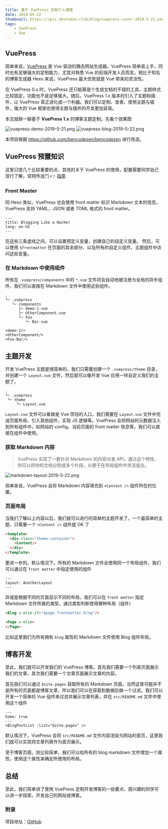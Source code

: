 ```yaml
---
title: 基于 VuePress 定制个人博客
date: 2019-05-22
thumbnail: https://xpic.devtoken.club/blog/vuepress-cover-2019-5-21.png
tags:
    - VuePress
    - Vue
---
```


## VuePress

简单来说，[VuePress](https://vuepress.vuejs.org/) 是 Vue 驱动的静态网站生成器。VuePress 简单易上手，同时也有足够强大的定制能力，尤其对熟悉 Vue 的前端开发人员而言。相比于知名的博客生成器 Hexo 来说，VuePress 最大优势就是 Vue 带来的灵活性。

<!-- more -->

在 VuePress 0.x 时，VuePress 还只能算是个生成文档的不错的工具，主题样式比较固定，功能也不是足够强大。随后，VuePress 1.x 版本的引入了主题和插件，让 VuePress 真正进化成一个利器。我们可以定制、发表、使用主题与插件，强大的 Vue 框架也使得主题与插件的开发更加容易。

本文就聊一聊基于 **VuePress 1.x** 的博客主题定制。先看个效果图

![vuepress-demo-2019-5-21.png](https://xpic.devtoken.club/blog/vuepress-demo-2019-5-21.png)
![vuepress-blog-2019-5-22.png](https://xpic.devtoken.club/blog/vuepress-blog-2019-5-22.png)

本项目根据 https://github.com/bencodezen/bencodezen 进行改造。

## VuePress 预置知识

这里只提几个比较重要的点，其他的关于 VuePress 的使用，配置需要同学自己现行了解，官网传送门 👉 [指南](https://v1.vuepress.vuejs.org/zh/guide/)

### Front Master

同 Hexo 类似，VuePress 也会使用 front matter 标识 Markdown 文本的信息，VuePress 支持 YAML，JSON 或者 TOML 格式的 front matter。

```
---
title: Blogging Like a Hacker
lang: en-US
---
```

在这些三条虚线之间，可以设置预定义变量，创建自己的自定义变量。 然后，可以使用 `$frontmatter` 在页面的其余部分、以及所有的自定义组件、主题组件中访问这些变量。

### 在 Markdown 中使用组件

所有在 `.vuepress/components` 中的 `*.vue` 文件将会自动地被注册为全局的异步组件，我们可以直接在 Markdown 文件中使用这些组件。

```
.
└─ .vuepress
   └─ components
      ├─ demo-1.vue
      ├─ OtherComponent.vue
      └─ Foo
         └─ Bar.vue
```

```
<demo-1/>
<OtherComponent/>
<Foo-Bar/>
```

## 主题开发

开发 VuePress 主题是很简单的，我们只需要创建一个 `.vuepress/theme` 目录，并创建一个 `Layout.vue` 文件，然后就可以像开发 Vue 应用一样自定义我们的主题了。

```
.
└─ .vuepress
 └─ theme
     └─ Layout.vue
```

`Layout.vue` 文件可以看做是 Vue 项目的入口，我们需要在 `Layout.vue` 文件中完成页面布局，引入其他组件，实现 JS 逻辑等。VuePress 会将网站的元数据注入到所有组件中，如网站的 config，当前页面的 front matter 信息等，我们可以直接在组件中使用。

### 获取 Markdown 内容

> VuePress 实现了一套针对 Markdown 的内容分发 API。通过这个特性，你可以将你的文档分割成多个片段，以便于在布局组件中灵活组合。

![markdown-layout-2019-5-22.png](https://xpic.devtoken.club/blog/markdown-layout-2019-5-22.png)

简单来说，VuePress 会将 Markdown 内容填充到 `<Content />` 组件所在的位置。

### 页面布局

当我们了解以上内容以后，我们就可以进行的简单的主题开发了。一个最简单的主题，只需要一个 `<Content />` 组件就 OK 了

```html
<template>
  <div class="theme-container">
    <Content/>
  </div>
</template>
```

更进一步的，默认情况下，所有的 Markdown 文件会使用同一个布局组件，我们可以通过在 `front matter` 中指定使用的组件

```
---
layout: AnotherLayout
---
```

异或是根据不同的页面显示不同的布局，我们可以在 `front matter` 指定 Markdown 文件所属的类型，通过类型判断使用哪种布局（组件）

```html
<Blog v-else-if="$page.frontmatter.blog"/>

<Page v-else>
</Page>
```

比如这里我们为所有拥有 `blog` 属性的 Markdown 文件使用 Blog 组件布局。

## 博客开发

至此，我们就可以开发我们的 VuePress 博客。首先我们需要一个列表页面展示我们的文章，其次我们需要一个文章页面展示文章的内容。

首先我们可以通过 `$site.pages` 获取所有的 Markdown 页面，当然这里可能并不是所有的页面都是博客文章，所以我们可以在获取到数据后做一个过滤。我们可以开发一个简单的 Vue 组件来过滤并展示文章列表，并在 `src/README.md` 文件中使用这个组件

```
---
home: true
---
<BlogPostList :list="$site.pages" />
```

默认情况下，VuePress 会将 `src/README.md` 文件内容渲染为网站的首页，这里我们就可以实现将文章列表作为首页展示。

至于博客页面，则比较简单，我们可以给所有的 blog markdown 文件增加一个属性，使用这个属性来确定所使用的布局。

## 总结

至此，我们简单讲了使用 VuePress 定制开发博客的一些要点，感兴趣的同学可以进一步探索，开发自己的网站或博客。

### 附录

项目地址：[GitHub](https://github.com/chhpt/vuepress-blog)